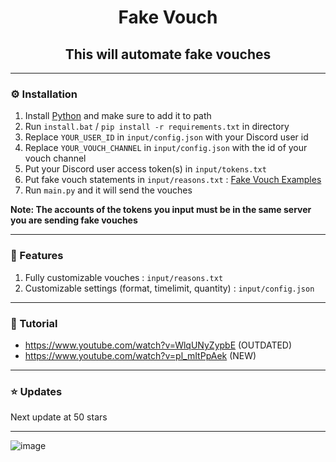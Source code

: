 <h1 align="center">Fake Vouch</h1>
<h2 align="center">This will automate fake vouches</h2>

---

### ⚙️ Installation
1. Install [Python](https://www.python.org/) and make sure to add it to path
2. Run `install.bat` / `pip install -r requirements.txt` in directory
3. Replace `YOUR_USER_ID` in `input/config.json` with your Discord user id
4. Replace `YOUR_VOUCH_CHANNEL` in `input/config.json` with the id of your vouch channel
6. Put your Discord user access token(s) in `input/tokens.txt`
7. Put fake vouch statements in `input/reasons.txt` : [Fake Vouch Examples](https://pastebin.com/raw/3SMij9jh)
8. Run `main.py` and it will send the vouches

**Note: The accounts of the tokens you input must be in the same server you are sending fake vouches**

---

### 📄 Features
1. Fully customizable vouches : `input/reasons.txt`
2. Customizable settings (format, timelimit, quantity) : `input/config.json`

---

### 📸 Tutorial
- https://www.youtube.com/watch?v=WlqUNyZypbE (OUTDATED)
- https://www.youtube.com/watch?v=pl_mItPpAek (NEW)

---

### ⭐ Updates 
Next update at 50 stars

---

![image](https://github.com/severityc/Fake-Vouch/assets/158026132/ff5bfd1f-2546-48e1-ae57-c4a9a0763381)
